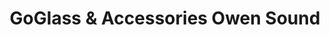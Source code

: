 ---
title: "GoGlass & Accessories Owen Sound"
url: /owen-sound/goglass-und-accessories-owen-sound/
shop: Autowerkstatt
---